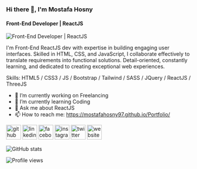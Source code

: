 ### Hi there 👋, I'm Mostafa Hosny
#### Front-End Developer | ReactJS
![Front-End Developer | ReactJS](https://camo.githubusercontent.com/683e2187241c641430216c864ce93fc5a0e0dfb232c5a01d1c54b54d63aa8cb2/68747470733a2f2f63646e2e6472696262626c652e636f6d2f75736572732f313136323037372f73637265656e73686f74732f333834383931342f70726f6772616d6d65722e676966)

I'm Front-End ReactJS dev with expertise in building engaging user interfaces. Skilled in HTML, CSS, and JavaScript, I collaborate effectively to translate requirements into functional solutions. Detail-oriented, constantly learning, and dedicated to creating exceptional web experiences.

Skills: HTML5 / CSS3 / JS / Bootstrap / Tailwind / SASS / JQuery / ReactJS / ThreeJS

- 🔭 I’m currently working on Freelancing 
- 🌱 I’m currently learning Coding 
- 💬 Ask me about ReactJS 
- 📫 How to reach me: https://mostafahosny97.github.io/Portfolio/ 


[<img src='https://cdn.jsdelivr.net/npm/simple-icons@3.0.1/icons/github.svg' alt='github' height='40'>](https://github.com/MostafaHosny97)  [<img src='https://cdn.jsdelivr.net/npm/simple-icons@3.0.1/icons/linkedin.svg' alt='linkedin' height='40'>](https://www.linkedin.com/in/https://www.linkedin.com/in/mostafa-hosny-4128b6250//)  [<img src='https://cdn.jsdelivr.net/npm/simple-icons@3.0.1/icons/facebook.svg' alt='facebook' height='40'>](https://www.facebook.com/https://www.facebook.com/Mostafa.Hosny74/)  [<img src='https://cdn.jsdelivr.net/npm/simple-icons@3.0.1/icons/instagram.svg' alt='instagram' height='40'>](https://www.instagram.com/https://www.instagram.com/mostafahosny_//)  [<img src='https://cdn.jsdelivr.net/npm/simple-icons@3.0.1/icons/twitter.svg' alt='twitter' height='40'>](https://twitter.com/https://twitter.com/MostafaHosny907)  [<img src='https://cdn.jsdelivr.net/npm/simple-icons@3.0.1/icons/icloud.svg' alt='website' height='40'>](https://mostafahosny97.github.io/Portfolio/)  

![GitHub stats](https://github-readme-stats.vercel.app/api?username=MostafaHosny97&show_icons=true)  

![Profile views](https://gpvc.arturio.dev/MostafaHosny97)  
